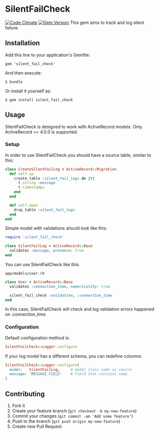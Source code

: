 # SilentFailCheck 
[![Code Climate](https://codeclimate.com/github/folieadrien/silent_fail_check.png)](https://codeclimate.com/github/folieadrien/silent_fail_check)
[![Gem Version](https://badge.fury.io/rb/silent_fail_check.svg)](http://badge.fury.io/rb/silent_fail_check)
This gem aims to track and log silent failure.

## Installation

Add this line to your application's Gemfile:

    gem 'silent_fail_check'

And then execute:

    $ bundle

Or install it yourself as:

    $ gem install silent_fail_check

## Usage

SilentFailCheck is designed to work with ActiveRecord models. Only ActiveRecord >= 4.0.0 is supported.

### Setup

In order to use SilentFailCheck you should have a source table, similar to this:

```ruby
class CreateSilentFailLog < ActiveRecord::Migration
  def self.up
    create_table :silent_fail_logs do |t|
      t.string :message
      t.timestamps
    end
  end

  def self.down
    drop_table :silent_fail_logs
  end
end
```

Simple model with validations should look like this:

```ruby
require 'silent_fail_check'

class SilentFailLog < ActiveRecord::Base
  validates :message, presence: true
end
```

You can use SilentFailCheck like this:

`app/models/user.rb`

```ruby
class User < ActiveRecord::Base
  validates :connection_time, numericality: true

  silent_fail_check :validation, :connection_time
end
```

In this case, SilentFailCheck will check and log validation errors happened on :connection_time

### Configuration

Default configuration method is:

```ruby
SilentFailCheck::Logger.configure
```

If your log model has a different schema, you can redefine columns:

```ruby
SilentFailCheck::Logger.configure(
  model:   SilentFailLog,     # model class name as source
  message: 'MESSAGE_FIELD'    # field that contains name
)
```

## Contributing

1. Fork it
2. Create your feature branch (`git checkout -b my-new-feature`)
3. Commit your changes (`git commit -am 'Add some feature'`)
4. Push to the branch (`git push origin my-new-feature`)
5. Create new Pull Request
